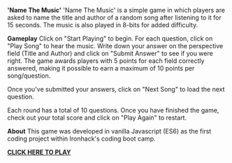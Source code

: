 **'Name The Music'**
'Name The Music' is a simple game in which players are asked to name the title and author of a random song after listening to it for 15 seconds. The music is also played in 8-bits for added difficulty.

**Gameplay**
Click on "Start Playing" to begin. For each question, click on "Play Song" to hear the music.  Write down your answer on the perspective field (Title and Author) and click on "Submit Answer" to see if you were right. The game awards players with 5 points for each field correctly answered, making it possible to earn a maximum of 10 points per song/question.

Once you've submitted your answers, click on "Next Song" to load the next question.

Each round has a total of 10 questions. Once you have finished the game, check out your total score and click on "Play Again" to restart.

**About**
This game was developed in vanilla Javascript (ES6) as the first coding project within Ironhack's coding boot camp.

**[CLICK HERE TO PLAY](https://gab-ahrens.github.io/Name-The-Music/)**
